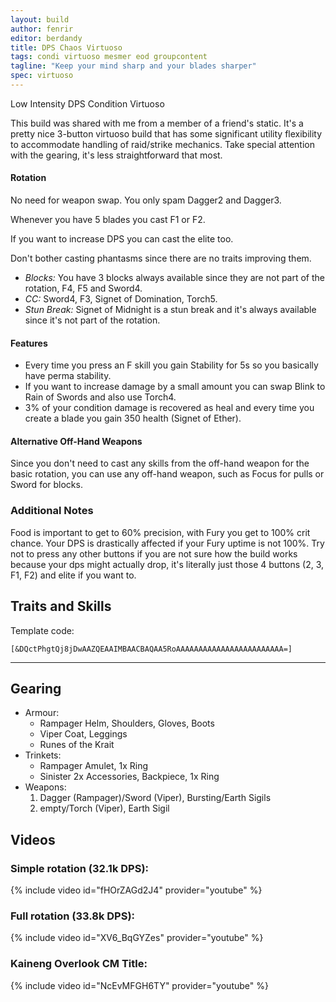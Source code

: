 ```yaml
---
layout: build
author: fenrir
editor: berdandy
title: DPS Chaos Virtuoso
tags: condi virtuoso mesmer eod groupcontent
tagline: "Keep your mind sharp and your blades sharper"
spec: virtuoso
---
```


Low Intensity DPS Condition Virtuoso

This build was shared with me from a member of a friend's static. It's a pretty nice 3-button virtuoso build that has some significant utility flexibility to accommodate handling of raid/strike mechanics.
Take special attention with the gearing, it's less straightforward that most.

#### Rotation

No need for weapon swap. You only spam Dagger2 and Dagger3.

Whenever you have 5 blades you cast F1 or F2.

If you want to increase DPS you can cast the elite too.

Don't bother casting phantasms since there are no traits improving them.

- *Blocks:* You have 3 blocks always available since they are not part of the rotation, F4, F5 and Sword4.
- *CC:* Sword4, F3, Signet of Domination, Torch5.
- *Stun Break:* Signet of Midnight is a stun break and it's always available since it's not part of the rotation.

#### Features

- Every time you press an F skill you gain Stability for 5s so you basically have perma stability.
- If you want to increase damage by a small amount you can swap Blink to Rain of Swords and also use Torch4.
- 3% of your condition damage is recovered as heal and every time you create a blade you gain 350 health (Signet of Ether).

#### Alternative Off-Hand Weapons

Since you don't need to cast any skills from the off-hand weapon for the basic rotation, you can use any off-hand weapon, such as Focus for pulls or Sword for blocks.

### Additional Notes

Food is important to get to 60% precision, with Fury you get to 100% crit chance.
Your DPS is drastically affected if your Fury uptime is not 100%.
Try not to press any other buttons if you are not sure how the build works because your dps might actually drop, it's literally just those 4 buttons (2, 3, F1, F2) and elite if you want to.

## Traits and Skills

Template code:

`[&DQctPhgtQj8jDwAAZQEAAIMBAACBAQAA5RoAAAAAAAAAAAAAAAAAAAAAAAA=]`

---

<div
  data-armory-embed='skills'
  data-armory-ids='21750,10200,10234,10232,24755'
>
</div>
<div
  data-armory-embed='specializations'
  data-armory-ids='45,24,66'
  data-armory-45-traits='675,669,1687'
  data-armory-24-traits='721,1690,2035'
  data-armory-66-traits='2202,2207,2223'
>
</div>
<script async src='https://unpkg.com/armory-embeds@^0.x.x/armory-embeds.js'></script>

## Gearing

- Armour:
  - Rampager Helm, Shoulders, Gloves, Boots
  - Viper Coat, Leggings
  - Runes of the Krait
- Trinkets:
  - Rampager Amulet, 1x Ring
  - Sinister 2x Accessories, Backpiece, 1x Ring
- Weapons:
  1. Dagger (Rampager)/Sword (Viper), Bursting/Earth Sigils
  2. empty/Torch (Viper), Earth Sigil

## Videos

### Simple rotation (32.1k DPS):
{% include video id="fHOrZAGd2J4" provider="youtube" %}

### Full rotation (33.8k DPS):
{% include video id="XV6_BqGYZes" provider="youtube" %}

### Kaineng Overlook CM Title:
{% include video id="NcEvMFGH6TY" provider="youtube" %}
